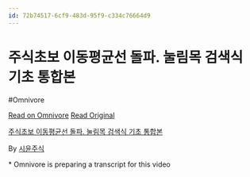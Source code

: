 ```yaml
---
id: 72b74517-6cf9-483d-95f9-c334c76664d9
---
```


# 주식초보 이동평균선 돌파. 눌림목 검색식 기초 통합본
#Omnivore
 
[Read on Omnivore](https://omnivore.app/me/https-youtube-com-watch-v-z-cb-lten-ota-191fa6c06a5)
[Read Original](https://youtube.com/watch?v=Z_CBLtenOTA)
 
[주식초보 이동평균선 돌파. 눌림목 검색식 기초 통합본](https://youtube.com/watch?v=Z%5FCBLtenOTA)

By [시윤주식](https://www.youtube.com/@user-sf7hm6xj8d)

\* Omnivore is preparing a transcript for this video